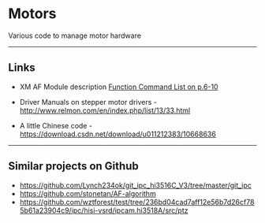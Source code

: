 # Motors

Various code to manage motor hardware

-----

## Links

* XM AF Module description [Function Command List on p.6-10](doc/IVG-N83020S-T.pdf)

* Driver Manuals on stepper motor drivers - http://www.relmon.com/en/index.php/list/13/33.html

* A little Chinese code - https://download.csdn.net/download/u011212383/10668636

-----

## Similar projects on Github

* https://github.com/Lynch234ok/git_ipc_hi3516C_V3/tree/master/git_ipc
* https://github.com/stonetan/AF-algorithm
* https://github.com/wztforest/test/tree/236bd04cad7aff12e56b7d26cf785b61a23904c9/ipc/hisi-vsrd/ipcam.hi3518A/src/ptz
